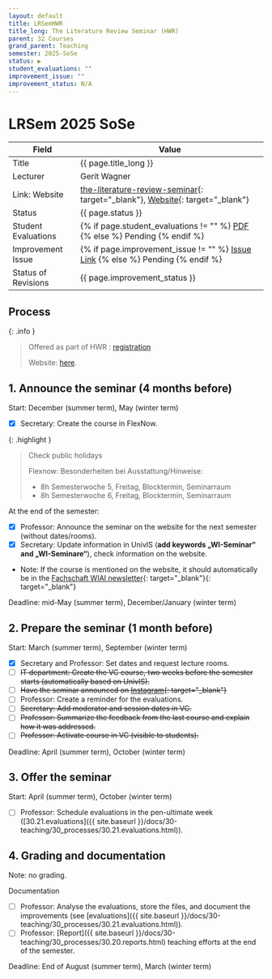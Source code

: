 ```yaml
---
layout: default
title: LRSemHWR
title_long: The Literature Review Seminar (HWR)
parent: 32 Courses
grand_parent: Teaching
semester: 2025-SoSe
status: ▶
student_evaluations: ""
improvement_issue: ""
improvement_status: N/A
---
```


# LRSem 2025 SoSe

Field               | Value
------------------- | -------------------
Title               | {{ page.title_long }}
Lecturer            | Gerit Wagner
Link: Website       | [the-literature-review-seminar](https://digital-work-lab.github.io/literature-review-seminar/){: target="_blank"}, [Website](https://www.uni-bamberg.de/digital-work/studium/bachelor/seminar-digital-work/){: target="_blank"}
Status              | {{ page.status }}
Student Evaluations | {% if page.student_evaluations != "" %} <a href="{{ site.baseurl }}/assets/evaluations/{{ page.student_evaluations }}" target="_blank">PDF</a> {% else %} <span class="label label-yellow">Pending</span> {% endif %}
Improvement Issue   | {% if page.improvement_issue != "" %} <a href="{{ page.improvement_issue }}" target="_blank">Issue Link</a> {% else %} <span class="label label-yellow">Pending</span> {% endif %}
Status of Revisions | {{ page.improvement_status }}

## Process

{: .info }
> Offered as part of HWR : [registration](https://lets-meet.org/reg/cdba4cb7f7742b71e7)
> 
> Website: [here](https://digital-work-lab.github.io/literature-review-seminar/2025_HWR/).

## 1. Announce the seminar (4 months before)
 
Start: December (summer term), May (winter term)

- [x] Secretary: Create the course in FlexNow.

{: .highlight }
>  Check public holidays
>
> Flexnow: Besonderheiten bei Ausstattung/Hinweise:
> 
> - 8h Semesterwoche 5, Freitag, Blocktermin, Seminarraum
> - 8h Semesterwoche 6, Freitag, Blocktermin, Seminarraum

At the end of the semester: 

- [x] Professor: Announce the seminar on the website for the next semester (without dates/rooms).
- [x] Secretary: Update information in UnivIS (**add keywords „WI-Seminar“ and „WI-Seminare“**), check information on the website.
- Note: If the course is mentioned on the website, it should automatically be in the [Fachschaft WIAI newsletter](https://vc.uni-bamberg.de/course/view.php?id=284){: target="_blank"}{: target="_blank"}

Deadline: mid-May (summer term), December/January (winter term)

## 2. Prepare the seminar (1 month before)

Start: March (summer term), September (winter term)

- [x] Secretary and Professor: Set dates and request lecture rooms.
- [ ] ~~IT department: Create the VC course, two weeks before the semester starts (automatically based on UnivIS).~~
- [ ] ~~Have the seminar announced on [Instagram](https://www.instagram.com/informatik_unibamberg/){: target="_blank"}~~
- [ ] Professor: Create a reminder for the evaluations.
- [ ] ~~Secretary: Add moderator and session dates in VC.~~
- [ ] ~~Professor: Summarize the feedback from the last course and explain how it was addressed.~~
- [ ] ~~Professor: Activate course in VC (visible to students).~~

Deadline: April (summer term), October (winter term)

## 3. Offer the seminar

Start: April (summer term), October (winter term)

- [ ] Professor: Schedule evaluations in the pen-ultimate week ([30.21.evaluations]({{ site.baseurl }}/docs/30-teaching/30_processes/30.21.evaluations.html)).

## 4. Grading and documentation

Note: no grading.

Documentation

- [ ] Professor: Analyse the evaluations, store the files, and document the improvements (see [evaluations]({{ site.baseurl }}/docs/30-teaching/30_processes/30.21.evaluations.html)).
- [ ] Professor: [Report]({{ site.baseurl }}/docs/30-teaching/30_processes/30.20.reports.html) teaching efforts at the end of the semester.

Deadline: End of August (summer term), March (winter term)
